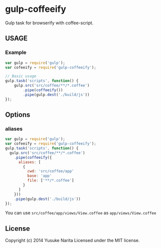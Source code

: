 # gulp-coffeeify

Gulp task for browserify with coffee-script.

## USAGE

### Example

```javascript
var gulp = require('gulp');
var cofeeify = require('gulp-coffeeify');

// Basic usage
gulp.task('scripts', function() {
	gulp.src('src/coffee/**/*.coffee')
		.pipe(coffeeify())
		.pipe(gulp.dest('./build/js'))
});
```

## Options

### aliases

```javascript
var gulp = require('gulp');
var cofeeify = require('gulp-coffeeify');
gulp.task('scripts', function() {
  gulp.src('src/coffee/**/*.coffee')
    .pipe(coffeeify({
      aliases: [
        {
          cwd: 'src/coffee/app'
          base: 'app'
          file: ['**/*.coffee']
        }
      ]
    }))
    .pipe(gulp.dest('./build/js'))
});
```

You can use `src/coffee/app/views/View.coffee` as `app/views/View.coffee`

## License
Copyright (c) 2014 Yusuke Narita
Licensed under the MIT license.
